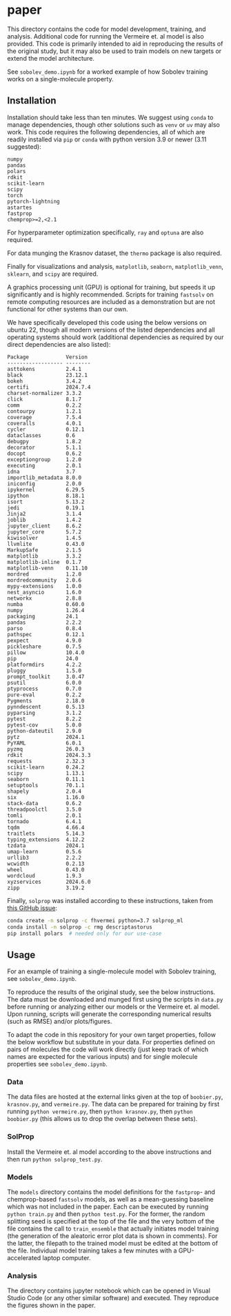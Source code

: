 # paper

This directory contains the code for model development, training, and analysis.
Additional code for running the Vermeire et. al model is also provided.
This code is primarily intended to aid in reproducing the results of the original study, but it may also be used to train models on new targets or extend the model architecture.

See `sobolev_demo.ipynb` for a worked example of how Sobolev training works on a single-molecule property.

## Installation
Installation should take less than ten minutes.
We suggest using `conda` to manage dependencies, though other solutions such as `venv` or `uv` may also work.
This code requires the following dependencies, all of which are readily installed via `pip` or `conda` with python version 3.9 or newer (3.11 suggested):
```
numpy
pandas
polars
rdkit
scikit-learn
scipy
torch
pytorch-lightning
astartes
fastprop
chemprop>=2,<2.1
```

For hyperparameter optimization specifically, `ray` and `optuna` are also required.

For data munging the Krasnov dataset, the `thermo` package is also required.

Finally for visualizations and analysis, `matplotlib`, `seaborn`, `matplotlib_venn`, `sklearn`, and `scipy` are required.

A graphics processing unit (GPU) is optional for training, but speeds it up significantly and is highly recommended.
Scripts for training `fastsolv` on remote computing resources are included as a demonstration but are not functional for other systems than our own.

We have specifically developed this code using the below versions on ubuntu 22, though all modern versions of the listed dependencies and all operating systems should work (additional dependencies as required by our direct dependencies are also listed):
```
Package            Version 
------------------ --------
asttokens          2.4.1
black              23.12.1
bokeh              3.4.2
certifi            2024.7.4
charset-normalizer 3.3.2
click              8.1.7
comm               0.2.2
contourpy          1.2.1
coverage           7.5.4
coveralls          4.0.1
cycler             0.12.1
dataclasses        0.6
debugpy            1.8.2
decorator          5.1.1
docopt             0.6.2
exceptiongroup     1.2.0
executing          2.0.1
idna               3.7
importlib_metadata 8.0.0
iniconfig          2.0.0
ipykernel          6.29.5
ipython            8.18.1
isort              5.13.2
jedi               0.19.1
Jinja2             3.1.4
joblib             1.4.2
jupyter_client     8.6.2
jupyter_core       5.7.2
kiwisolver         1.4.5
llvmlite           0.43.0
MarkupSafe         2.1.5
matplotlib         3.3.2
matplotlib-inline  0.1.7
matplotlib-venn    0.11.10
mordred            1.2.0
mordredcommunity   2.0.6
mypy-extensions    1.0.0
nest_asyncio       1.6.0
networkx           2.8.8
numba              0.60.0
numpy              1.26.4
packaging          24.1
pandas             2.2.2
parso              0.8.4
pathspec           0.12.1
pexpect            4.9.0
pickleshare        0.7.5
pillow             10.4.0
pip                24.0
platformdirs       4.2.2
pluggy             1.5.0
prompt_toolkit     3.0.47
psutil             6.0.0
ptyprocess         0.7.0
pure-eval          0.2.2
Pygments           2.18.0
pynndescent        0.5.13
pyparsing          3.1.2
pytest             8.2.2
pytest-cov         5.0.0
python-dateutil    2.9.0
pytz               2024.1
PyYAML             6.0.1
pyzmq              26.0.3
rdkit              2024.3.3
requests           2.32.3
scikit-learn       0.24.2
scipy              1.13.1
seaborn            0.11.1
setuptools         70.1.1
shapely            2.0.4
six                1.16.0
stack-data         0.6.2
threadpoolctl      3.5.0
tomli              2.0.1
tornado            6.4.1
tqdm               4.66.4
traitlets          5.14.3
typing_extensions  4.12.2
tzdata             2024.1
umap-learn         0.5.6
urllib3            2.2.2
wcwidth            0.2.13
wheel              0.43.0
wordcloud          1.9.3
xyzservices        2024.6.0
zipp               3.19.2
```

Finally, `solprop` was installed according to these instructions, taken from [this GitHub issue](https://github.com/fhvermei/SolProp_ML/issues/6#issuecomment-1317395817):
```bash
conda create -n solprop -c fhvermei python=3.7 solprop_ml
conda install -n solprop -c rmg descriptastorus
pip install polars  # needed only for our use-case
```

## Usage

For an example of training a single-molecule model with Sobolev training, see `sobolev_demo.ipynb`.

To reproduce the results of the original study, see the below instructions.
The data must be downloaded and munged first using the scripts in `data.py` before running or analyzing either our models or the Vermeire et. al model.
Upon running, scripts will generate the corresponding numerical results (such as RMSE) and/or plots/figures.

To adapt the code in this repository for your own target properties, follow the below workflow but substitute in your data.
For properties defined on pairs of molecules the code will work directly (just keep track of which names are expected for the various inputs) and for single molecule properties see `sobolev_demo.ipynb`.

### Data

The data files are hosted at the external links given at the top of `boobier.py`, `krasnov.py`, and `vermeire.py`.
The data can be prepared for training by first running `python vermeire.py`, then `python krasnov.py`, then `python boobier.py` (this allows us to drop the overlap between these sets).

### SolProp

Install the Vermeire et. al model according to the above instructions and then run `python solprop_test.py`.

### Models

The `models` directory contains the model definitions for the `fastprop`- and chemprop-based `fastsolv` models, as well as a mean-guessing baseline which was not included in the paper.
Each can be executed by running `python train.py` and then `python test.py`.
For the former, the random splitting seed is specified at the top of the file and the very bottom of the file contains the call to `train_ensemble` that actually initiates model training (the generation of the aleatoric error plot data is shown in comments).
For the latter, the filepath to the trained model must be edited at the bottom of the file.
Individual model training takes a few minutes with a GPU-accelerated laptop computer.

### Analysis
The directory contains jupyter notebook which can be opened in Visual Studio Code (or any other similar software) and executed.
They reproduce the figures shown in the paper. 
